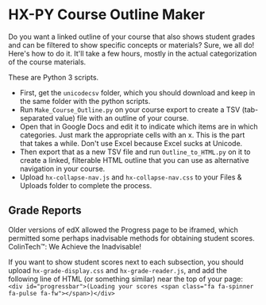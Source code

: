 HX-PY Course Outline Maker
====================================

Do you want a linked outline of your course that also shows student grades and can be filtered to show specific concepts or materials? Sure, we all do! Here's how to do it. It'll take a few hours, mostly in the actual categorization of the course materials.

These are Python 3 scripts.

* First, get the `unicodecsv` folder, which you should download and keep in the same folder with the python scripts.
* Run `Make_Course_Outline.py` on your course export to create a TSV (tab-separated value) file with an outline of your course.
* Open that in Google Docs and edit it to indicate which items are in which categories. Just mark the appropriate cells with an x. This is the part that takes a while. Don't use Excel because Excel sucks at Unicode.
* Then export that as a new TSV file and run `Outline_to_HTML.py` on it to create a linked, filterable HTML outline that you can use as alternative navigation in your course.
* Upload `hx-collapse-nav.js` and `hx-collapse-nav.css` to your Files & Uploads folder to complete the process.

Grade Reports
-------------
Older versions of edX allowed the Progress page to be iframed, which permitted some perhaps inadvisable methods for obtaining student scores. ColinTech™: We Achieve the Inadvisable!

If you want to show student scores next to each subsection, you should upload `hx-grade-display.css` and `hx-grade-reader.js`, and add the following line of HTML (or something similar) near the top of your page: `<div id="progressbar">(Loading your scores <span class="fa fa-spinner fa-pulse fa-fw"></span>)</div>`
